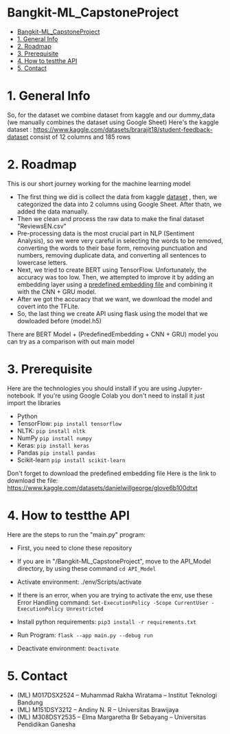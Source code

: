 # Bangkit-ML_CapstoneProject
- [Bangkit-ML\_CapstoneProject](#bangkit-ml_capstoneproject)
- [1. General Info](#1-general-info)
- [2. Roadmap](#2-roadmap)
- [3. Prerequisite](#3-prerequisite)
- [4. How to testthe API](#4-how-to-testthe-api)
- [5. Contact](#5-contact)

# 1. General Info
So, for the dataset we combine dataset from kaggle and our dummy_data (we manually combines the dataset using Google Sheet)
Here's the kaggle dataset : https://www.kaggle.com/datasets/brarajit18/student-feedback-dataset
consist of 12 columns and 185 rows

# 2. Roadmap
This is our short journey working for the machine learning model
- The first thing we did is collect the data from kaggle [dataset](https://www.kaggle.com/datasets/brarajit18/student-feedback-dataset) , then, we categorized the data into 2 columns using Google Sheet. After thatn, we added the data manually.
- Then we clean and process the raw data to make the final dataset "ReviewsEN.csv"
- Pre-processing data is the most crucial part in NLP (Sentiment Analysis), so we were very careful in selecting the words to be removed, converting the words to their base form, removing punctuation and numbers, removing duplicate data, and converting all sentences to lowercase letters.
- Next, we tried to create BERT using TensorFlow. Unfortunately, the accuracy was too low. Then, we attempted to improve it by adding an embedding layer using a [predefined embedding file](https://www.kaggle.com/datasets/danielwillgeorge/glove6b100dtxt)  and combining it with the CNN + GRU model.
- After we got the accuracy that we want, we download the model and covert into the TFLite.
- So, the last thing we create API using flask using the model that we dowloaded before (model.h5)

There are BERT Model + (PredefinedEmbedding + CNN + GRU) model you can try as a comparison with out main model

# 3. Prerequisite
Here are the technologies you should install if you are using Jupyter-notebook. If you're using Google Colab you don't need to install it just import the libraries
- Python
- TensorFlow:
```pip install tensorflow```
- NLTK:
```pip install nltk```
- NumPy
```pip install numpy```
- Keras:
```pip install keras```
- Pandas
```pip install pandas```
- Scikit-learn
```pip install scikit-learn```

Don't forget to download the predefined embedding file
Here is the link to download the file: https://www.kaggle.com/datasets/danielwillgeorge/glove6b100dtxt

# 4. How to testthe API
Here are the steps to run the "main.py" program:
- First, you need to clone these repository
- If you are in "/Bangkit-ML_CapstoneProject", move to the API_Model directory, by using these command
```cd API_Model```
- Activate environment:
./env/Scripts/activate

- If there is an error, when you are trying to activate the env, use these Error Handling command:
```Set-ExecutionPolicy -Scope CurrentUser -ExecutionPolicy Unrestricted```

- Install python requirements:
```pip3 install -r requirements.txt```

- Run Program:
```flask --app main.py --debug run```

- Deactivate environment:
```Deactivate```

# 5. Contact
- (ML)	M017DSX2524 – Muhammad Rakha Wiratama – Institut Teknologi Bandung
- (ML)	M151DSY3212 – Andiny N. R – Universitas Brawijaya 
- (ML) 	M308DSY2535 – Elma Margaretha Br Sebayang – Universitas Pendidikan Ganesha 
  
